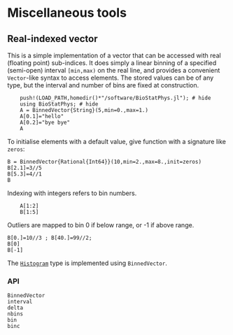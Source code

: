 # Miscellaneous tools

## Real-indexed vector

This is a simple implementation of a vector that can be accessed with real (floating point) sub-indices.  It does simply a linear binning of a specified (semi-open) interval ``[min,max)`` on the real line, and provides a convenient `Vector`-like syntax to access elements.  The stored values can be of any type, but the interval and number of bins are fixed at construction.

```@repl 1
    push!(LOAD_PATH,homedir()*"/software/BioStatPhys.jl"); # hide
    using BioStatPhys; # hide
	A = BinnedVector{String}(5,min=0.,max=1.)
	A[0.1]="hello"
	A[0.2]="bye bye"
	A
```
	
To initialise elements with a default value, give function with a signature like `zeros`: 
```@example 1
B = BinnedVector{Rational{Int64}}(10,min=2.,max=8.,init=zeros)
B[2.1]=3//5
B[5.3]=4//1
B
```

Indexing with integers refers to bin numbers.
```@repl 1
	A[1:2]
	B[1:5]
```

Outliers are mapped to bin 0 if below range, or -1 if above range.
```@repl 1
B[0.]=10//3 ; B[40.]=99//2;
B[0]
B[-1]
```

The [`Histogram`](@ref) type is implemented using `BinnedVector`.


### API

```@docs
BinnedVector
interval
delta
nbins
bin
binc
```
